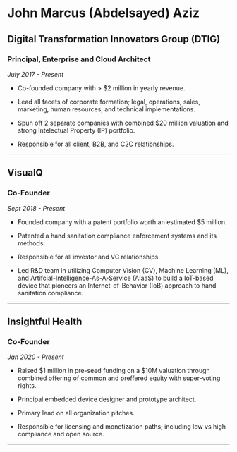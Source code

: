 # John Marcus (Abdelsayed) Aziz

## Digital Transformation Innovators Group (DTIG)

### **Principal, Enterprise and Cloud Architect**

*July 2017 - Present*

- Co-founded company with > $2 million in yearly revenue.

- Lead all facets of corporate formation; legal, operations, sales, marketing, human resources, and technical implementations.

- Spun off 2 separate companies with combined $20 million valuation and strong Intelectual Property (IP) portfolio.

- Responsible for all client, B2B, and C2C relationships.

---

## VisualQ

### **Co-Founder**

*Sept 2018 - Present*

- Founded company with a patent portfolio worth an estimated $5 million.

- Patented a hand sanitation compliance enforcement systems and its methods.

- Responsible for all investor and VC relationships.

- Led R&D team in utilizing Computer Vision (CV), Machine Learning (ML), and Artifcial-Intelligence-As-A-Service (AIaaS) to build a IoT-based device that pioneers an Internet-of-Behavior (IoB) approach to hand sanitation compliance.

---

## Insightful Health

### **Co-Founder**

*Jan 2020 - Present*

- Raised $1 million in pre-seed funding on a $10M valuation through combined offering of common and preffered equity with super-voting rights.

- Principal embedded device designer and prototype architect.

- Primary lead on all organization pitches.

- Responsible for licensing and monetization paths; including low vs high compliance and open source.

---